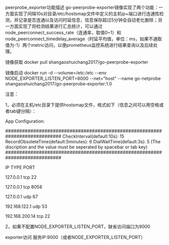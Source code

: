 peerprobe_exporter功能描述
go-peerprobe-exporter镜像实现了两个功能：一方面实现了间隔10s对目录/etc/hostsmap文件中定义的主机ip+端口进行连通性检测，并记录是否连通以及访问时延信息，信息保存超过5分钟会自动老化删除；另一方面实现了将检测结果进行汇总统计，可以通过node_peerconnect_success_rate（连通率，取值0~1）和node_peerconnect_timedelay_average（时延平均值，单位：ms，如果不通取值为-1）两个metric访问，以便prometheus监控系统进行结果查询以及后续处理。

镜像获取
docker pull shangaoshuichang2017/go-peerprobe-exporter

镜像启动
docker run -d --volume=/etc:/etc --env NODE_EXPORTER_LISTEN_PORT=8000 --net="host" --name go-netprobe shangaoshuichang2017/go-peerprobe-exporter:1.0

注意：

1，必须在主机/etc目录下提供hostsmap文件，格式如下（信息之间可以用空格或者tab键分隔）：

App Configuration:

############################################################################
CheckInterval(default:10s):   15     RecordObsoleteTime(default:5minutes):   6     DialWaitTime(default:3s):   5  (The discription and the value must be seperated by spacebar or tab key)
############################################################################



IP TYPE PORT

127.0.0.1 tcp 22

127.0.0.1 tcp 8058

127.0.0.1 udp 67

192.168.122.1 udp 53

192.168.200.14 tcp 22

2，如果不配置NODE_EXPORTER_LISTEN_PORT，缺省访问端口为9000

exporter访问
服务IP:9000（或者NODE_EXPORTER_LISTEN_PORT）
